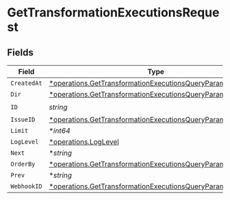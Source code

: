 # GetTransformationExecutionsRequest


## Fields

| Field                                                                                                                                   | Type                                                                                                                                    | Required                                                                                                                                | Description                                                                                                                             |
| --------------------------------------------------------------------------------------------------------------------------------------- | --------------------------------------------------------------------------------------------------------------------------------------- | --------------------------------------------------------------------------------------------------------------------------------------- | --------------------------------------------------------------------------------------------------------------------------------------- |
| `CreatedAt`                                                                                                                             | [*operations.GetTransformationExecutionsQueryParamCreatedAt](../../models/operations/gettransformationexecutionsqueryparamcreatedat.md) | :heavy_minus_sign:                                                                                                                      | N/A                                                                                                                                     |
| `Dir`                                                                                                                                   | [*operations.GetTransformationExecutionsQueryParamDir](../../models/operations/gettransformationexecutionsqueryparamdir.md)             | :heavy_minus_sign:                                                                                                                      | N/A                                                                                                                                     |
| `ID`                                                                                                                                    | *string*                                                                                                                                | :heavy_check_mark:                                                                                                                      | N/A                                                                                                                                     |
| `IssueID`                                                                                                                               | [*operations.GetTransformationExecutionsQueryParamIssueID](../../models/operations/gettransformationexecutionsqueryparamissueid.md)     | :heavy_minus_sign:                                                                                                                      | N/A                                                                                                                                     |
| `Limit`                                                                                                                                 | **int64*                                                                                                                                | :heavy_minus_sign:                                                                                                                      | N/A                                                                                                                                     |
| `LogLevel`                                                                                                                              | [*operations.LogLevel](../../models/operations/loglevel.md)                                                                             | :heavy_minus_sign:                                                                                                                      | N/A                                                                                                                                     |
| `Next`                                                                                                                                  | **string*                                                                                                                               | :heavy_minus_sign:                                                                                                                      | N/A                                                                                                                                     |
| `OrderBy`                                                                                                                               | [*operations.GetTransformationExecutionsQueryParamOrderBy](../../models/operations/gettransformationexecutionsqueryparamorderby.md)     | :heavy_minus_sign:                                                                                                                      | N/A                                                                                                                                     |
| `Prev`                                                                                                                                  | **string*                                                                                                                               | :heavy_minus_sign:                                                                                                                      | N/A                                                                                                                                     |
| `WebhookID`                                                                                                                             | [*operations.GetTransformationExecutionsQueryParamWebhookID](../../models/operations/gettransformationexecutionsqueryparamwebhookid.md) | :heavy_minus_sign:                                                                                                                      | N/A                                                                                                                                     |